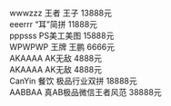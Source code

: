 <br />wwwzzz  王者 王子                 13888元
<br />eeerrr  “耳”简拼                  11888元
<br />pppsss  PS美工美图                15888元
<br />WPWPWP  王牌 王鹏                  6666元
<br />AKAAAA  AK无敌                     4888元
<br />AKAAAA  AK无敌                     4888元
<br />CanYin  餐饮 极品行业双拼         18888元
<br />AABBAA  真AB极品微信王者风范      38888元